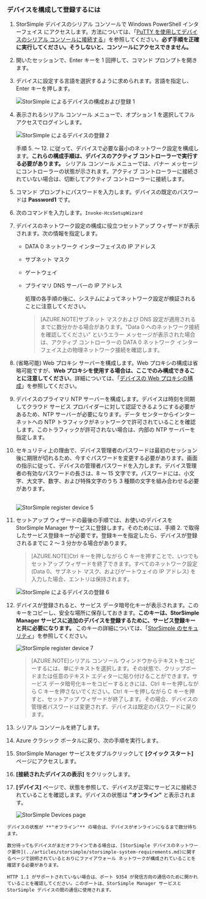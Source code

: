 <!--author=alkohli last changed: 12/01/15-->


### デバイスを構成して登録するには

1. StorSimple デバイスのシリアル コンソールで Windows PowerShell インターフェイス にアクセスします。方法については、「[PuTTY を使用してデバイスのシリアル コンソールに接続する](#use-putty-to-connect-to-the-device-serial-console)」を参照してください。**必ず手順を正確に実行してください。そうしないと、コンソールにアクセスできません。**

2. 開いたセッションで、Enter キーを 1 回押して、コマンド プロンプトを開きます。

3. デバイスに設定する言語を選択するように求められます。言語を指定し、Enter キーを押します。

    ![StorSimple によるデバイスの構成および登録 1](./media/storsimple-configure-and-register-device-u1/HCS_RegisterYourDevice1-U1-include.png)

4. 表示されるシリアル コンソール メニューで、オプション 1 を選択してフル アクセスでログインします。

    ![StorSimple によるデバイスの登録 2](./media/storsimple-configure-and-register-device-u1/HCS_RegisterYourDevice2_U1-include.png)
  
     手順 5. ～ 12. に従って、デバイスで必要な最小のネットワーク設定を構成します。**これらの構成手順は、デバイスのアクティブ コントローラーで実行する必要があります。** シリアル コンソール メニューでは、バナー メッセージにコントローラーの状態が示されます。アクティブ コントローラーに接続されていない場合は、切断してアクティブ コントローラーに接続します。

5. コマンド プロンプトにパスワードを入力します。デバイスの既定のパスワードは **Password1** です。

6. 次のコマンドを入力します。`Invoke-HcsSetupWizard`

7. デバイスのネットワーク設定の構成に役立つセットアップ ウィザードが表示されます。次の情報を指定します。
   - DATA 0 ネットワーク インターフェイスの IP アドレス
   - サブネット マスク
   - ゲートウェイ
   - プライマリ DNS サーバーの IP アドレス
    
		処理の各手順の後に、システムによってネットワーク設定が検証されることに注意してください。
   
      >[AZURE.NOTE]サブネット マスクおよび DNS 設定が適用されるまでに数分かかる場合があります。"Data 0 へのネットワーク接続を確認してください" というエラー メッセージが表示された場合は、アクティブ コントローラーの DATA 0 ネットワーク インターフェイス上の物理ネットワーク接続を確認します。

8. (省略可能) Web プロキシ サーバーを構成します。Web プロキシの構成は省略可能ですが、**Web プロキシを使用する場合は、ここでのみ構成できることに注意してください**。詳細については、「[デバイスの Web プロキシの構成](storsimple-configure-web-proxy.md)」を参照してください。

9. デバイスのプライマリ NTP サーバーを構成します。デバイスは時刻を同期してクラウド サービス プロバイダーに対して認証できるようにする必要があるため、NTP サーバーが必要になります。データ センターからインターネットへの NTP トラフィックがネットワークで許可されていることを確認します。このトラフィックが許可されない場合は、内部の NTP サーバーを指定します。
 
10. セキュリティ上の理由で、デバイス管理者のパスワードは最初のセッション後に期限が切れるため、今すぐパスワードを変更する必要があります。画面の指示に従って、デバイスの管理者パスワードを入力します。デバイス管理者の有効なパスワードの長さは、8 ～ 15 文字です。パスワードには、小文字、大文字、数字、および特殊文字のうち 3 種類の文字を組み合わせる必要があります。

	<br/>![StorSimple register device 5](./media/storsimple-configure-and-register-device-u1/HCS_RegisterYourDevice5_U1-include.png)

11. セットアップ ウィザードの最後の手順では、お使いのデバイスを StorSimple Manager サービスに登録します。そのためには、手順 2. で取得したサービス登録キーが必要です。登録キーを指定したら、デバイスが登録されるまでに 2 ～ 3 分かかる場合があります。

      >[AZURE.NOTE]Ctrl キーを押しながら C キーを押すことで、いつでもセットアップ ウィザードを終了できます。すべてのネットワーク設定 (Data 0、サブネット マスク、およびゲートウェイの IP アドレス) を入力した場合、エントリは保持されます。

	![StorSimple によるデバイスの登録 6](./media/storsimple-configure-and-register-device-u1/HCS_RegisterYourDevice6_U1-include.png)

12. デバイスが登録されると、サービス データ暗号化キーが表示されます。このキーをコピーし、安全な場所に保存しておきます。**このキーは、StorSimple Manager サービスに追加のデバイスを登録するために、サービス登録キーと共に必要になります。** このキーの詳細については、「[StorSimple のセキュリティ](storsimple-security.md)」を参照してください。
	
	![StorSimple register device 7](./media/storsimple-configure-and-register-device-u1/HCS_RegisterYourDevice7_U1-include.png)

      >[AZURE.NOTE]シリアル コンソール ウィンドウからテキストをコピーするには、単にテキストを選択します。その状態で、クリップボードまたは任意のテキスト エディターに貼り付けることができます。サービス データ暗号化キーをコピーするときには、Ctrl キーを押しながら C キーを押さないでください。Ctrl キーを押しながら C キーを押すと、セットアップ ウィザードが終了します。その場合、デバイスの管理者パスワードは変更されず、デバイスは既定のパスワードに戻ります。

13. シリアル コンソールを終了します。

14. Azure クラシック ポータルに戻り、次の手順を実行します。
  1. StorSimple Manager サービスをダブルクリックして **[クイック スタート]** ページにアクセスします。
  2. **[接続されたデバイスの表示]** をクリックします。
  3. **[デバイス]** ページで、状態を参照して、デバイスが正常にサービスに接続されていることを確認します。デバイスの状態は **"オンライン"** と表示されます。
   
    	![StorSimple Devices page](./media/storsimple-configure-and-register-device-u1/HCS_DevicesPageM_U1-include.png) 
  
	デバイスの状態が **"オフライン"** の場合は、デバイスがオンラインになるまで数分待ちます。
	      
	数分待ってもデバイスがまだオフラインである場合は、[StorSimple デバイスのネットワーク要件](../articles/storsimple/storsimple-system-requirements.md)に関するページで説明されているとおりにファイアウォール ネットワークが構成されていることを確認する必要があります。
	
	HTTP 1.1 がサポートされていない場合は、ポート 9354 が発信方向の通信のために開かれていることを確認してください。このポートは、StorSimple Manager サービスと StorSimple デバイスの間の通信に使用されます。
     
       

<!---HONumber=AcomDC_0121_2016-->